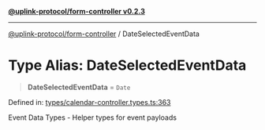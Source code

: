 [**@uplink-protocol/form-controller v0.2.3**](../README.md)

***

[@uplink-protocol/form-controller](../globals.md) / DateSelectedEventData

# Type Alias: DateSelectedEventData

> **DateSelectedEventData** = `Date`

Defined in: [types/calendar-controller.types.ts:363](https://github.com/jmkcoder/uplink-protocol-calendar/blob/b9b5d949a141a189c8cea12210e36bb76f18ad06/src/types/calendar-controller.types.ts#L363)

Event Data Types - Helper types for event payloads
